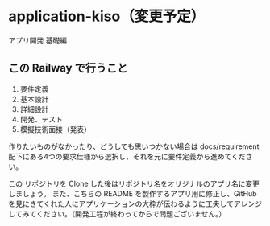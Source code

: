# application-kiso（変更予定）

アプリ開発 基礎編

## この Railway で行うこと

1. 要件定義
2. 基本設計
3. 詳細設計
4. 開発、テスト
5. 模擬技術面接（発表）

作りたいものがなかったり、どうしても思いつかない場合は docs/requirement 配下にある4つの要求仕様から選択し、それを元に要件定義から進めてください。

この リポジトリを Clone した後はリポジトリ名をオリジナルのアプリ名に変更しましょう。
また、こちらの README を製作するアプリ用に修正し、GitHub を見にきてくれた人にアプリケーションの大枠が伝わるように工夫してアレンジしてみてください。（開発工程が終わってからで問題ございません。）
